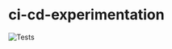 # ci-cd-experimentation

![Tests](https://github.com/diogoje/ci-cd-experimentation.git/actions/workflows/python-package.yml/badge.svg)
